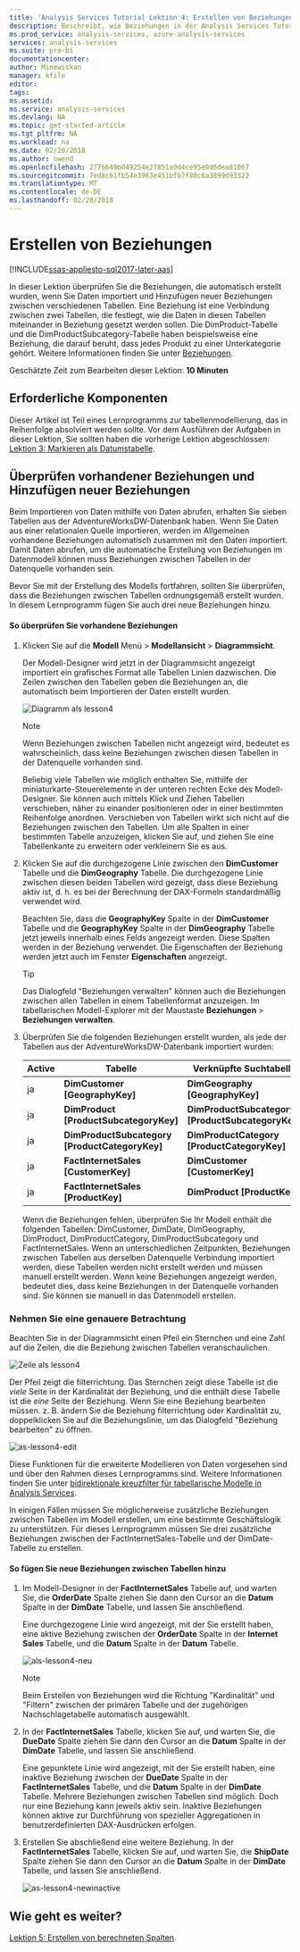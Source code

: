 ```yaml
---
title: 'Analysis Services Tutorial Lektion 4: Erstellen von Beziehungen | Microsoft Docs'
description: Beschreibt, wie Beziehungen in der Analysis Services Tutorial-Projekt zu erstellen.
ms.prod_service: analysis-services, azure-analysis-services
services: analysis-services
ms.suite: pro-bi
documentationcenter: 
author: Minewiskan
manager: kfile
editor: 
tags: 
ms.assetid: 
ms.service: analysis-services
ms.devlang: NA
ms.topic: get-started-article
ms.tgt_pltfrm: NA
ms.workload: na
ms.date: 02/20/2018
ms.author: owend
ms.openlocfilehash: 2776649b049254e27851a9d4ce95e8d6dea81067
ms.sourcegitcommit: 7ed8c61fb54e3963e451bfb7f80c6a3899d93322
ms.translationtype: MT
ms.contentlocale: de-DE
ms.lasthandoff: 02/20/2018
---
```

# <a name="create-relationships"></a>Erstellen von Beziehungen

[!INCLUDE[ssas-appliesto-sql2017-later-aas](../../includes/ssas-appliesto-sql2017-later-aas.md)]

In dieser Lektion überprüfen Sie die Beziehungen, die automatisch erstellt wurden, wenn Sie Daten importiert und Hinzufügen neuer Beziehungen zwischen verschiedenen Tabellen. Eine Beziehung ist eine Verbindung zwischen zwei Tabellen, die festlegt, wie die Daten in diesen Tabellen miteinander in Beziehung gesetzt werden sollen. Die DimProduct-Tabelle und die DimProductSubcategory-Tabelle haben beispielsweise eine Beziehung, die darauf beruht, dass jedes Produkt zu einer Unterkategorie gehört. Weitere Informationen finden Sie unter [Beziehungen](../tabular-models/relationships-ssas-tabular.md).
  
Geschätzte Zeit zum Bearbeiten dieser Lektion: **10 Minuten**  
  
## <a name="prerequisites"></a>Erforderliche Komponenten  

Dieser Artikel ist Teil eines Lernprogramms zur tabellenmodellierung, das in Reihenfolge absolviert werden sollte. Vor dem Ausführen der Aufgaben in dieser Lektion, Sie sollten haben die vorherige Lektion abgeschlossen: [Lektion 3: Markieren als Datumstabelle](../tutorial-tabular-1400/as-lesson-3-mark-as-date-table.md). 
  
## <a name="review-existing-relationships-and-add-new-relationships"></a>Überprüfen vorhandener Beziehungen und Hinzufügen neuer Beziehungen  

Beim Importieren von Daten mithilfe von Daten abrufen, erhalten Sie sieben Tabellen aus der AdventureWorksDW-Datenbank haben. Wenn Sie Daten aus einer relationalen Quelle importieren, werden im Allgemeinen vorhandene Beziehungen automatisch zusammen mit den Daten importiert. Damit Daten abrufen, um die automatische Erstellung von Beziehungen im Datenmodell können muss Beziehungen zwischen Tabellen in der Datenquelle vorhanden sein.

Bevor Sie mit der Erstellung des Modells fortfahren, sollten Sie überprüfen, dass die Beziehungen zwischen Tabellen ordnungsgemäß erstellt wurden. In diesem Lernprogramm fügen Sie auch drei neue Beziehungen hinzu.  

  
#### <a name="to-review-existing-relationships"></a>So überprüfen Sie vorhandene Beziehungen  
  
1.  Klicken Sie auf die **Modell** Menü > **Modellansicht** > **Diagrammsicht**.  

    Der Modell-Designer wird jetzt in der Diagrammsicht angezeigt importiert ein grafisches Format alle Tabellen Linien dazwischen. Die Zeilen zwischen den Tabellen geben die Beziehungen an, die automatisch beim Importieren der Daten erstellt wurden.
    
    ![Diagramm als lesson4](../tutorial-tabular-1400/media/as-lesson4-diagram.png)
  
    > [!NOTE]
    > Wenn Beziehungen zwischen Tabellen nicht angezeigt wird, bedeutet es wahrscheinlich, dass keine Beziehungen zwischen diesen Tabellen in der Datenquelle vorhanden sind.

    Beliebig viele Tabellen wie möglich enthalten Sie, mithilfe der miniaturkarte-Steuerelemente in der unteren rechten Ecke des Modell-Designer. Sie können auch mittels Klick und Ziehen Tabellen verschieben, näher zu einander positionieren oder in einer bestimmten Reihenfolge anordnen. Verschieben von Tabellen wirkt sich nicht auf die Beziehungen zwischen den Tabellen. Um alle Spalten in einer bestimmten Tabelle anzuzeigen, klicken Sie auf, und ziehen Sie eine Tabellenkante zu erweitern oder verkleinern Sie es aus.  
  
2.  Klicken Sie auf die durchgezogene Linie zwischen den **DimCustomer** Tabelle und die **DimGeography** Tabelle. Die durchgezogene Linie zwischen diesen beiden Tabellen wird gezeigt, dass diese Beziehung aktiv ist, d. h. es bei der Berechnung der DAX-Formeln standardmäßig verwendet wird.  
  
    Beachten Sie, dass die **GeographyKey** Spalte in der **DimCustomer** Tabelle und die **GeographyKey** Spalte in der **DimGeography** Tabelle jetzt jeweils innerhalb eines Felds angezeigt werden. Diese Spalten werden in der Beziehung verwendet. Die Eigenschaften der Beziehung werden jetzt auch im Fenster **Eigenschaften** angezeigt.  
  
    > [!TIP]  
    > Das Dialogfeld "Beziehungen verwalten" können auch die Beziehungen zwischen allen Tabellen in einem Tabellenformat anzuzeigen. Im tabellarischen Modell-Explorer mit der Maustaste **Beziehungen** > **Beziehungen verwalten**.
  
3.  Überprüfen Sie die folgenden Beziehungen erstellt wurden, als jede der Tabellen aus der AdventureWorksDW-Datenbank importiert wurden:  
  
    |Active|Tabelle|Verknüpfte Suchtabelle|  
    |----------|---------|------------------------|  
    |ja|**DimCustomer [GeographyKey]**|**DimGeography [GeographyKey]**|  
    |ja|**DimProduct [ProductSubcategoryKey]**|**DimProductSubcategory [ProductSubcategoryKey]**|  
    |ja|**DimProductSubcategory [ProductCategoryKey]**|**DimProductCategory [ProductCategoryKey]**|  
    |ja|**FactInternetSales [CustomerKey]**|**DimCustomer [CustomerKey]**|  
    |ja|**FactInternetSales [ProductKey]**|**DimProduct [ProductKey]**|  
  
    Wenn die Beziehungen fehlen, überprüfen Sie Ihr Modell enthält die folgenden Tabellen: DimCustomer, DimDate, DimGeography, DimProduct, DimProductCategory, DimProductSubcategory und FactInternetSales. Wenn an unterschiedlichen Zeitpunkten, Beziehungen zwischen Tabellen aus derselben Datenquelle Verbindung importiert werden, diese Tabellen werden nicht erstellt werden und müssen manuell erstellt werden. Wenn keine Beziehungen angezeigt werden, bedeutet dies, dass keine Beziehungen in der Datenquelle vorhanden sind. Sie können sie manuell in das Datenmodell erstellen.

### <a name="take-a-closer-look"></a>Nehmen Sie eine genauere Betrachtung

Beachten Sie in der Diagrammsicht einen Pfeil ein Sternchen und eine Zahl auf die Zeilen, die die Beziehung zwischen Tabellen veranschaulichen.

![Zeile als lesson4](../tutorial-tabular-1400/media/as-lesson4-line.png)

Der Pfeil zeigt die filterrichtung. Das Sternchen zeigt diese Tabelle ist die *viele* Seite in der Kardinalität der Beziehung, und die enthält diese Tabelle ist die *eine* Seite der Beziehung. Wenn Sie eine Beziehung bearbeiten müssen. z. B. ändern Sie die Beziehung filterrichtung oder Kardinalität zu, doppelklicken Sie auf die Beziehungslinie, um das Dialogfeld "Beziehung bearbeiten" zu öffnen.

![as-lesson4-edit](../tutorial-tabular-1400/media/as-lesson4-edit.png)

Diese Funktionen für die erweiterte Modellieren von Daten vorgesehen sind und über den Rahmen dieses Lernprogramms sind. Weitere Informationen finden Sie unter [bidirektionale kreuzfilter für tabellarische Modelle in Analysis Services](../tabular-models/bi-directional-cross-filters-tabular-models-analysis-services.md).

In einigen Fällen müssen Sie möglicherweise zusätzliche Beziehungen zwischen Tabellen im Modell erstellen, um eine bestimmte Geschäftslogik zu unterstützen. Für dieses Lernprogramm müssen Sie drei zusätzliche Beziehungen zwischen der FactInternetSales-Tabelle und der DimDate-Tabelle zu erstellen.  
  
#### <a name="to-add-new-relationships-between-tables"></a>So fügen Sie neue Beziehungen zwischen Tabellen hinzu  
  
1.  Im Modell-Designer in der **FactInternetSales** Tabelle auf, und warten Sie, die **OrderDate** Spalte ziehen Sie dann den Cursor an die **Datum** Spalte in der **DimDate** Tabelle, und lassen Sie anschließend.  

    Eine durchgezogene Linie wird angezeigt, mit der Sie erstellt haben, eine aktive Beziehung zwischen der **OrderDate** Spalte in der **Internet Sales** Tabelle, und die **Datum** Spalte in der **Datum** Tabelle. 
  
      ![als-lesson4-neu](../tutorial-tabular-1400/media/as-lesson4-new.png) 
  
    > [!NOTE]  
    > Beim Erstellen von Beziehungen wird die Richtung "Kardinalität" und "Filtern" zwischen der primären Tabelle und der zugehörigen Nachschlagetabelle automatisch ausgewählt.  
  
2.  In der **FactInternetSales** Tabelle, klicken Sie auf, und warten Sie, die **DueDate** Spalte ziehen Sie dann den Cursor an die **Datum** Spalte in der **DimDate** Tabelle, und lassen Sie anschließend.  
  
    Eine gepunktete Linie wird angezeigt, mit der Sie erstellt haben, eine inaktive Beziehung zwischen der **DueDate** Spalte in der **FactInternetSales** Tabelle, und die **Datum** Spalte in der **DimDate** Tabelle. Mehrere Beziehungen zwischen Tabellen sind möglich. Doch nur eine Beziehung kann jeweils aktiv sein. Inaktive Beziehungen können aktive zur Durchführung von spezieller Aggregationen in benutzerdefinierten DAX-Ausdrücken erfolgen.  
  
3.  Erstellen Sie abschließend eine weitere Beziehung. In der **FactInternetSales** Tabelle, klicken Sie auf, und warten Sie, die **ShipDate** Spalte ziehen Sie dann den Cursor an die **Datum** Spalte in der **DimDate** Tabelle, und lassen Sie anschließend.  
    
     ![as-lesson4-newinactive](../tutorial-tabular-1400/media/as-lesson4-newinactive.png)
  
## <a name="whats-next"></a>Wie geht es weiter?

[Lektion 5: Erstellen von berechneten Spalten](../tutorial-tabular-1400/as-lesson-5-create-calculated-columns.md).
  
  
  
